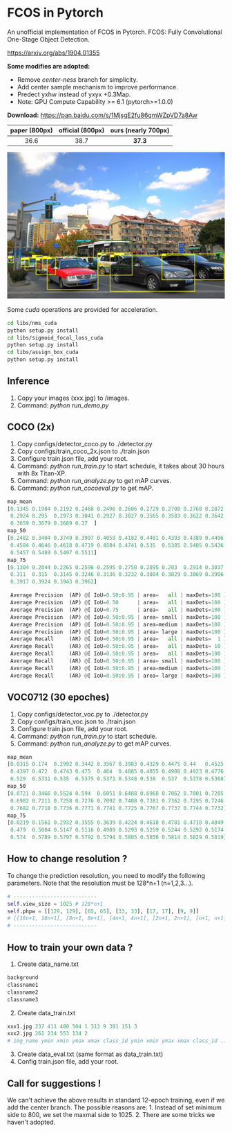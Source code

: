 # FCOS in Pytorch

An unofficial implementation of FCOS in Pytorch. 
FCOS: Fully Convolutional One-Stage Object Detection.

https://arxiv.org/abs/1904.01355

**Some modifies are adopted:**

- Remove *center-ness* branch for simplicity.
- Add center sample mechanism to improve performance.
- Predect yxhw instead of yxyx +0.3Map.
- Note: GPU Compute Capability >= 6.1 (pytorch>=1.0.0)

**Download:**  https://pan.baidu.com/s/1MjsgE2fu86qmWZpVD7a8Aw

| paper (800px) | official (800px) | ours (nearly 700px) |
| :-----------: | :--------------: | :-----------------: |
|     36.6      |       38.7       |      **37.3**       |

![](images/pred_street.jpg)

Some *cuda* operations are provided for acceleration. 

```bash
cd libs/nms_cuda
python setup.py install
cd libs/sigmoid_focal_loss_cuda
python setup.py install
cd libs/assign_box_cuda
python setup.py install
```

## Inference

1. Copy your images (xxx.jpg) to /images.
2. Command: *python run_demo.py*

## COCO (2x)

1. Copy configs/detector_coco.py to ./detector.py
2. Copy configs/train_coco_2x.json to ./train.json
3. Configure train.json file, add your root. 
4. Command: *python run_train.py*  to start schedule, it takes about 30 hours with 8x Titan-XP.
5. Command: *python run_analyze.py*  to get mAP curves.
6. Command: *python run_cocoeval.py*  to get mAP.

```python
map_mean
[0.1345 0.1984 0.2192 0.2468 0.2496 0.2606 0.2729 0.2708 0.2768 0.2872
 0.2924 0.295  0.2973 0.3041 0.2927 0.3027 0.3565 0.3583 0.3622 0.3642
 0.3659 0.3679 0.3689 0.37  ]
map_50
[0.2482 0.3404 0.3749 0.3997 0.4059 0.4182 0.4401 0.4393 0.4389 0.4496
 0.4584 0.4646 0.4618 0.4719 0.4584 0.4741 0.535  0.5385 0.5405 0.5436
 0.5457 0.5489 0.5497 0.5511]
map_75
[0.1304 0.2044 0.2265 0.2596 0.2595 0.2758 0.2895 0.283  0.2914 0.3037
 0.311  0.315  0.3145 0.3246 0.3136 0.3232 0.3804 0.3829 0.3869 0.3906
 0.3917 0.3924 0.3943 0.3962]
```

```python
 Average Precision  (AP) @[ IoU=0.50:0.95 | area=   all | maxDets=100 ] = 0.373
 Average Precision  (AP) @[ IoU=0.50      | area=   all | maxDets=100 ] = 0.556
 Average Precision  (AP) @[ IoU=0.75      | area=   all | maxDets=100 ] = 0.398
 Average Precision  (AP) @[ IoU=0.50:0.95 | area= small | maxDets=100 ] = 0.198
 Average Precision  (AP) @[ IoU=0.50:0.95 | area=medium | maxDets=100 ] = 0.411
 Average Precision  (AP) @[ IoU=0.50:0.95 | area= large | maxDets=100 ] = 0.486
 Average Recall     (AR) @[ IoU=0.50:0.95 | area=   all | maxDets=  1 ] = 0.303
 Average Recall     (AR) @[ IoU=0.50:0.95 | area=   all | maxDets= 10 ] = 0.482
 Average Recall     (AR) @[ IoU=0.50:0.95 | area=   all | maxDets=100 ] = 0.525
 Average Recall     (AR) @[ IoU=0.50:0.95 | area= small | maxDets=100 ] = 0.326
 Average Recall     (AR) @[ IoU=0.50:0.95 | area=medium | maxDets=100 ] = 0.575
 Average Recall     (AR) @[ IoU=0.50:0.95 | area= large | maxDets=100 ] = 0.639
```

## VOC0712 (30 epoches)

1. Copy configs/detector_voc.py to ./detector.py
2. Copy configs/train_voc.json to ./train.json
3. Configure train.json file, add your root. 
4. Command: *python run_train.py*  to start schedule.
5. Command: *python run_analyze.py*  to get mAP curves.

```python
map_mean
[0.0315 0.174  0.2992 0.3442 0.3567 0.3983 0.4329 0.4475 0.44   0.4525
 0.4397 0.472  0.4743 0.475  0.464  0.4885 0.4855 0.4908 0.4923 0.4776
 0.529  0.5331 0.535  0.5375 0.5371 0.5348 0.538  0.537  0.5378 0.5368]
map_50
[0.0721 0.3466 0.5524 0.594  0.6051 0.6488 0.6968 0.7062 0.7001 0.7205
 0.6982 0.7211 0.7258 0.7276 0.7092 0.7408 0.7381 0.7362 0.7295 0.7246
 0.7682 0.7718 0.7736 0.7771 0.7741 0.7725 0.7767 0.7737 0.7744 0.7732]
map_75
[0.0219 0.1561 0.2932 0.3555 0.3639 0.4224 0.4618 0.4781 0.4718 0.4849
 0.479  0.5084 0.5147 0.5116 0.4989 0.5293 0.5259 0.5244 0.5292 0.5174
 0.574  0.5789 0.5797 0.5792 0.5794 0.5805 0.5858 0.5814 0.5829 0.5819]
```

## How to change resolution ?

To change the prediction resolution, you need to modify the following parameters.
Note that the resolution must be 128*n+1 (n=1,2,3...).

```python
# ---------------------------
self.view_size = 1025 # 128*n+1
self.phpw = [[129, 129], [65, 65], [33, 33], [17, 17], [9, 9]]
# [[16n+1, 16n+1], [8n+1, 8n+1], [4n+1, 4n+1], [2n+1, 2n+1], [n+1, n+1]]
# ---------------------------
```

## How to train your own data ?

1. Create data_name.txt

```python
background
classname1
classname2
classname3
```

2. Create data_train.txt

```python
xxx1.jpg 237 411 480 504 1 313 9 391 151 3
xxx2.jpg 261 234 553 134 2
# img_name ymin xmin ymax xmax class_id ymin xmin ymax xmax class_id ... \n 
```

3. Create data_eval.txt (same format as data_train.txt)
4. Config train.json file, add your root.

## Call for suggestions !

We can't achieve the above results in standard 12-epoch training, even if we add the center branch. The possible reasons are: 1. Instead of set minimum side to 800, we set the maxmal side to 1025. 2. There are some tricks we haven't adopted.

